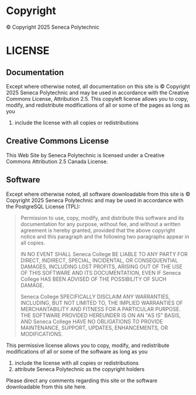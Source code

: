 # Copyright

&copy; Copyright 2025 Seneca Polytechnic

# LICENSE

## Documentation

Except where otherwise noted, all documentation on this site is &copy; Copyright 2025 Seneca Polytechnic and may be used in accordance with the Creative Commons License, Attribution 2.5. This copyleft license allows you to copy, modify, and redistribute modifications of all or some of the pages as long as you

1. include the license with all copies or redistributions

## Creative Commons License

This Web Site by Seneca Polytechnic is licensed under a Creative Commons Attribution 2.5 Canada License.

## Software

Except where otherwise noted, all software downloadable from this site is &copy; Copyright 2025 Seneca Polytechnic and may be used in accordance with the PostgreSQL License (TPL):

> Permission to use, copy, modify, and distribute this software and its documentation for any purpose, without fee, and without a written agreement is hereby granted, provided that the above copyright notice and this paragraph and the following two paragraphs appear in all copies.
>
> IN NO EVENT SHALL Seneca College BE LIABLE TO ANY PARTY FOR DIRECT, INDIRECT, SPECIAL, INCIDENTAL, OR CONSEQUENTIAL DAMAGES, INCLUDING LOST PROFITS, ARISING OUT OF THE USE OF THIS SOFTWARE AND ITS DOCUMENTATION, EVEN IF Seneca College HAS BEEN ADVISED OF THE POSSIBILITY OF SUCH DAMAGE.
>
> Seneca College SPECIFICALLY DISCLAIM ANY WARRANTIES, INCLUDING, BUT NOT LIMITED TO, THE IMPLIED WARRANTIES OF MERCHANTABILITY AND FITNESS FOR A PARTICULAR PURPOSE. THE SOFTWARE PROVIDED HEREUNDER IS ON AN "AS IS" BASIS, AND Seneca College HAVE NO OBLIGATIONS TO PROVIDE MAINTENANCE, SUPPORT, UPDATES, ENHANCEMENTS, OR MODIFICATIONS.

This permissive license allows you to copy, modify, and redistribute modifications of all or some of the software as long as you

1. include the license with all copies or redistributions
1. attribute Seneca Polytechnic as the copyright holders

Please direct any comments regarding this site or the software downloadable from this site here.
